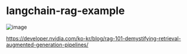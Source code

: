 # langchain-rag-example

![image](https://github.com/user-attachments/assets/b35a2097-15a8-4ac7-a7ba-8ec32070b523)

https://developer.nvidia.com/ko-kr/blog/rag-101-demystifying-retrieval-augmented-generation-pipelines/
